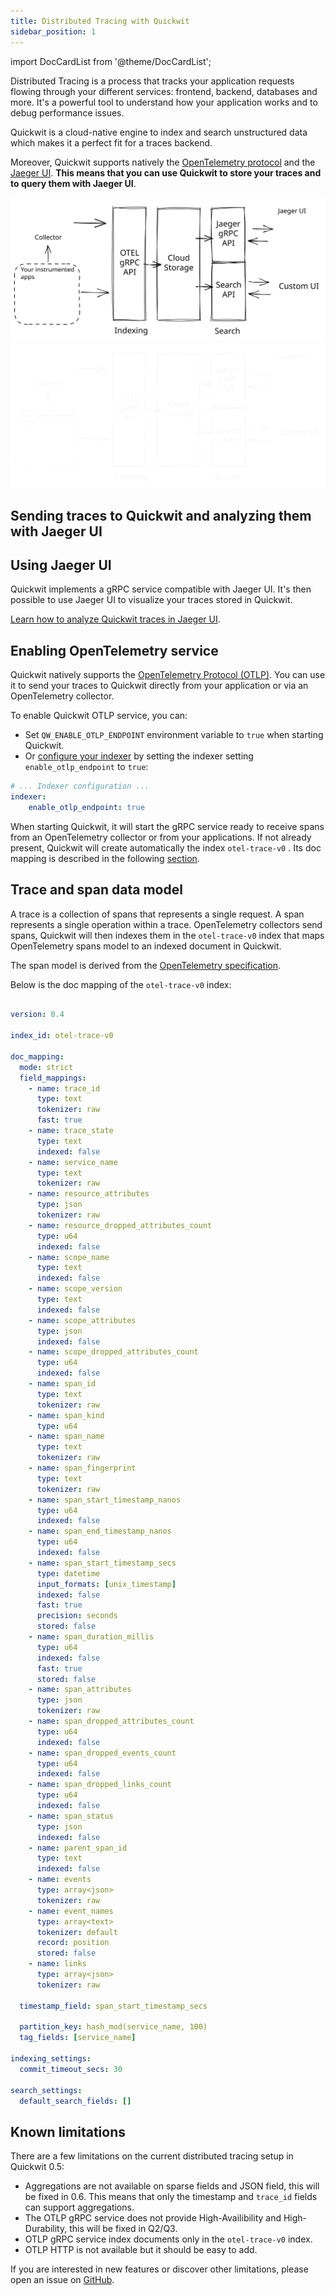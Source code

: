 ```yaml
---
title: Distributed Tracing with Quickwit
sidebar_position: 1
---
```


import DocCardList from '@theme/DocCardList';

Distributed Tracing is a process that tracks your application requests flowing through your different services: frontend, backend, databases and more. It's a powerful tool to understand how your application works and to debug performance issues.

Quickwit is a cloud-native engine to index and search unstructured data which makes it a perfect fit for a traces backend.

Moreover, Quickwit supports natively the [OpenTelemetry protocol](https://opentelemetry.io/docs/reference/specification/protocol/otlp/) and the [Jaeger UI](https://www.jaegertracing.io/). **This means that you can use Quickwit to store your traces and to query them with Jaeger UI**.

![Quickwit Distributed Tracing](../assets/images/distributed-tracing-overview-light.svg#gh-light-mode-only)![Quickwit Distributed Tracing](../assets/images/distributed-tracing-overview-dark.svg#gh-dark-mode-only)

## Sending traces to Quickwit and analyzing them with Jaeger UI

<DocCardList />

## Using Jaeger UI

Quickwit implements a gRPC service compatible with Jaeger UI. It's then possible to use Jaeger UI to visualize your traces stored in Quickwit.

[Learn how to analyze Quickwit traces in Jaeger UI](using-jaeger-to-analyze-quickwit-traces.md).

## Enabling OpenTelemetry service

Quickwit natively supports the [OpenTelemetry Protocol (OTLP)](https://opentelemetry.io/docs/reference/specification/protocol/otlp/). You can use it to send your traces to Quickwit directly from your application or via an OpenTelemetry collector.

To enable Quickwit OTLP service, you can:
- Set `QW_ENABLE_OTLP_ENDPOINT` environment variable to `true` when starting Quickwit.
- Or [configure your indexer](/docs/configuration/node-config.md) by setting the indexer setting `enable_otlp_endpoint` to `true`:

```yaml title=node-config.yaml
# ... Indexer configuration ...
indexer:
    enable_otlp_endpoint: true
```

When starting Quickwit, it will start the gRPC service ready to receive spans from an OpenTelemetry collector or from your applications. If not already present, Quickwit will create automatically the index `otel-trace-v0` . Its doc mapping is described in the following [section](#opentelemetry-traces-data-model).

## Trace and span data model

A trace is a collection of spans that represents a single request. A span represents a single operation within a trace. OpenTelemetry collectors send spans, Quickwit will then indexes them in the `otel-trace-v0` index that maps OpenTelemetry spans model to an indexed document in Quickwit.

The span model is derived from the [OpenTelemetry specification](https://opentelemetry.io/docs/reference/specification/trace/api/).

Below is the doc mapping of the `otel-trace-v0` index:

```yaml

version: 0.4

index_id: otel-trace-v0

doc_mapping:
  mode: strict
  field_mappings:
    - name: trace_id
      type: text
      tokenizer: raw
      fast: true
    - name: trace_state
      type: text
      indexed: false
    - name: service_name
      type: text
      tokenizer: raw
    - name: resource_attributes
      type: json
      tokenizer: raw
    - name: resource_dropped_attributes_count
      type: u64
      indexed: false
    - name: scope_name
      type: text
      indexed: false
    - name: scope_version
      type: text
      indexed: false
    - name: scope_attributes
      type: json
      indexed: false
    - name: scope_dropped_attributes_count
      type: u64
      indexed: false
    - name: span_id
      type: text
      tokenizer: raw
    - name: span_kind
      type: u64
    - name: span_name
      type: text
      tokenizer: raw
    - name: span_fingerprint
      type: text
      tokenizer: raw
    - name: span_start_timestamp_nanos
      type: u64
      indexed: false
    - name: span_end_timestamp_nanos
      type: u64
      indexed: false
    - name: span_start_timestamp_secs
      type: datetime
      input_formats: [unix_timestamp]
      indexed: false
      fast: true
      precision: seconds
      stored: false
    - name: span_duration_millis
      type: u64
      indexed: false
      fast: true
      stored: false
    - name: span_attributes
      type: json
      tokenizer: raw
    - name: span_dropped_attributes_count
      type: u64
      indexed: false
    - name: span_dropped_events_count
      type: u64
      indexed: false
    - name: span_dropped_links_count
      type: u64
      indexed: false
    - name: span_status
      type: json
      indexed: false
    - name: parent_span_id
      type: text
      indexed: false
    - name: events
      type: array<json>
      tokenizer: raw
    - name: event_names
      type: array<text>
      tokenizer: default
      record: position
      stored: false
    - name: links
      type: array<json>
      tokenizer: raw

  timestamp_field: span_start_timestamp_secs

  partition_key: hash_mod(service_name, 100)
  tag_fields: [service_name]

indexing_settings:
  commit_timeout_secs: 30

search_settings:
  default_search_fields: []
```

## Known limitations

There are a few limitations on the current distributed tracing setup in Quickwit 0.5:
- Aggregations are not available on sparse fields and JSON field, this will be fixed in 0.6. This means that only the timestamp and `trace_id` fields can support aggregations.
- The OTLP gRPC service does not provide High-Availibility and High-Durability, this will be fixed in Q2/Q3.
- OTLP gRPC service index documents only in the `otel-trace-v0` index.
- OTLP HTTP is not available but it should be easy to add.

If you are interested in new features or discover other limitations, please open an issue on [GitHub](https://github.com/quickwit-oss/quickwit).

